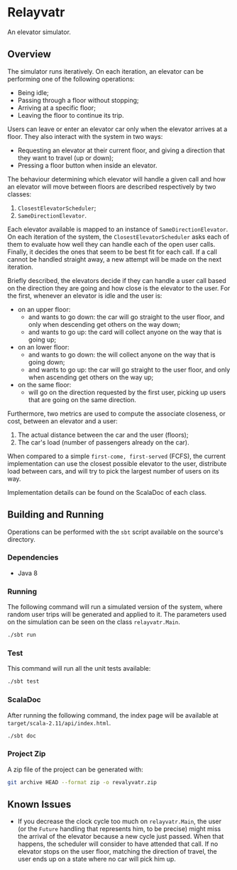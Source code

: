 # Relayvatr

An elevator simulator.


## Overview

The simulator runs iteratively. On each iteration, an elevator can be performing one of the following operations:

  * Being idle;
  * Passing through a floor without stopping;
  * Arriving at a specific floor;
  * Leaving the floor to continue its trip.

Users can leave or enter an elevator car only when the elevator arrives at a floor. They also interact with the system in two ways:

* Requesting an elevator at their current floor, and giving a direction that they want to travel (up or down);
* Pressing a floor button when inside an elevator.

The behaviour determining which elevator will handle a given call and how an elevator will move between floors are described respectively by two classes:

1. `ClosestElevatorScheduler`;
2. `SameDirectionElevator`.

Each elevator available is mapped to an instance of `SameDirectionElevator`. On each iteration of the system, the `ClosestElevatorScheduler` asks each of them to evaluate how well they can handle each of the open user calls. Finally, it decides the ones that seem to be best fit for each call. If a call cannot be handled straight away, a new attempt will be made on the next iteration.

Briefly described, the elevators decide if they can handle a user call based on the direction they are going and how close is the elevator to the user. For the first, whenever an elevator is idle and the user is:

  *  on an upper floor:
     - and wants to go down: the car will go straight to the user floor, and only when descending get others on the way down;
     - and wants to go up: the card will collect anyone on the way that is going up;
  * on an lower floor:
     - and wants to go down: the will collect anyone on the way that is going down;
     - and wants to go up: the car will go straight to the user floor, and only when ascending get others on the way up;
  * on the same floor:
     - will go on the direction requested by the first user, picking up users that are going on the same direction.

Furthermore, two metrics are used to compute the associate closeness, or cost, between an elevator and a user:

1. The actual distance between the car and the user (floors);
2. The car's load (number of passengers already on the car).

When compared to a simple `first-come, first-served` (FCFS), the current implementation can use the closest possible elevator to the user, distribute load between cars, and will try to pick the largest number of users on its way.

Implementation details can be found on the ScalaDoc of each class.


## Building and Running

Operations can be performed with the `sbt` script available on the source's directory.

### Dependencies

  * Java 8

### Running

The following command will run a simulated version of the system, where random user trips will be generated and applied to it. The parameters used on the simulation can be seen on the class `relayvatr.Main`.

```bash
./sbt run
```

### Test

This command will run all the unit tests available:

```bash
./sbt test
```

### ScalaDoc

After running the following command, the index page will be available at `target/scala-2.11/api/index.html`.

```bash
./sbt doc
```

### Project Zip

A zip file of the project can be generated with:

```bash
git archive HEAD --format zip -o revalyvatr.zip
```

## Known Issues

* If you decrease the clock cycle too much on `relayvatr.Main`, the user (or the `Future` handling that represents him, to be precise) might miss the arrival of the elevator because a new cycle just passed. When that happens, the scheduler will consider to have attended that call. If no elevator stops on the user floor, matching the direction of travel, the user ends up on a state where no car will pick him up.
